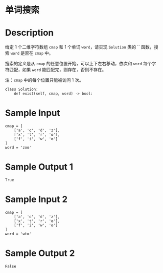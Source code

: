 # 单词搜索

# Description

给定 1 个二维字符数组 `cmap` 和 1 个单词 `word`，请实现 `Solution` 类的 `` 函数，搜索 `word` 是否在 `cmap` 中。

搜索的定义是从 `cmap` 的任意位置开始，可以上下左右移动，依次和 `word` 每个字符匹配，如果 `word` 能匹配完，则存在，否则不存在。

注：`cmap` 中的每个位置只能被访问 1 次。

```
class Solution:
    def exist(self, cmap, word) -> bool:
```

# Sample Input
```
cmap = [
    ['a', 'c', 'd', 'z'],
    ['x', 't', 'r', 'o'],
    ['f', 'i', 'w', 'o']
]
word = 'zoo'
```

# Sample Output 1
```
True
```

# Sample Input 2
```
cmap = [
    ['a', 'c', 'd', 'z'],
    ['x', 't', 'r', 'o'],
    ['f', 'i', 'w', 'o']
]
word = 'wto'
```

# Sample Output 2
```
False
```